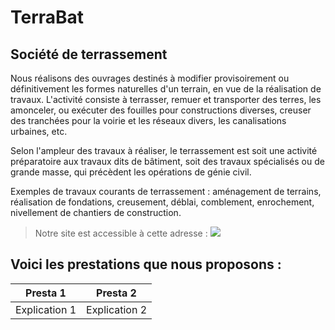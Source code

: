# TerraBat
## Société de terrassement

Nous réalisons des ouvrages destinés à modifier provisoirement ou définitivement les formes naturelles d'un terrain, en vue de la réalisation de travaux. L'activité consiste à terrasser, remuer et transporter des terres, les amonceler, ou exécuter des fouilles pour constructions diverses, creuser des tranchées pour la voirie et les réseaux divers, les canalisations urbaines, etc.

Selon l'ampleur des travaux à réaliser, le terrassement est soit une activité préparatoire aux travaux dits de bâtiment, soit des travaux spécialisés ou de grande masse, qui précèdent les opérations de génie civil.

Exemples de travaux courants de terrassement : aménagement de terrains, réalisation de fondations, creusement, déblai, comblement, enrochement, nivellement de chantiers de construction.



> Notre site est accessible à cette adresse :
![](http://127.0.0.1:8000/)



## Voici les prestations que nous proposons :

| Presta 1 | Presta 2 |
| --- | --- |
| Explication 1 | Explication 2 |